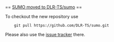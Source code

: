 == [SUMO moved to DLR-TS/sumo](https://github.com/DLR-TS/sumo) ==

To checkout the new repository use

        git pull https://github.com/DLR-TS/sumo.git

Please also use the [issue tracker](https://github.com/DLR-TS/sumo/issues) there.
